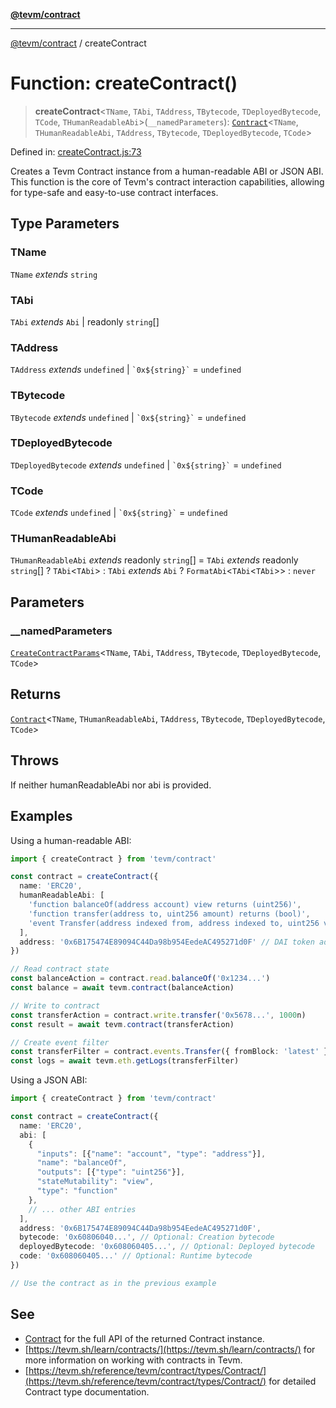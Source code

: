 [**@tevm/contract**](../README.md)

***

[@tevm/contract](../globals.md) / createContract

# Function: createContract()

> **createContract**\<`TName`, `TAbi`, `TAddress`, `TBytecode`, `TDeployedBytecode`, `TCode`, `THumanReadableAbi`\>(`__namedParameters`): [`Contract`](../type-aliases/Contract.md)\<`TName`, `THumanReadableAbi`, `TAddress`, `TBytecode`, `TDeployedBytecode`, `TCode`\>

Defined in: [createContract.js:73](https://github.com/evmts/compiler/blob/main/packages/contract/src/createContract.js#L73)

Creates a Tevm Contract instance from a human-readable ABI or JSON ABI.
This function is the core of Tevm's contract interaction capabilities,
allowing for type-safe and easy-to-use contract interfaces.

## Type Parameters

### TName

`TName` *extends* `string`

### TAbi

`TAbi` *extends* `Abi` \| readonly `string`[]

### TAddress

`TAddress` *extends* `undefined` \| `` `0x${string}` `` = `undefined`

### TBytecode

`TBytecode` *extends* `undefined` \| `` `0x${string}` `` = `undefined`

### TDeployedBytecode

`TDeployedBytecode` *extends* `undefined` \| `` `0x${string}` `` = `undefined`

### TCode

`TCode` *extends* `undefined` \| `` `0x${string}` `` = `undefined`

### THumanReadableAbi

`THumanReadableAbi` *extends* readonly `string`[] = `TAbi` *extends* readonly `string`[] ? `TAbi`\<`TAbi`\> : `TAbi` *extends* `Abi` ? `FormatAbi`\<`TAbi`\<`TAbi`\>\> : `never`

## Parameters

### \_\_namedParameters

[`CreateContractParams`](../type-aliases/CreateContractParams.md)\<`TName`, `TAbi`, `TAddress`, `TBytecode`, `TDeployedBytecode`, `TCode`\>

## Returns

[`Contract`](../type-aliases/Contract.md)\<`TName`, `THumanReadableAbi`, `TAddress`, `TBytecode`, `TDeployedBytecode`, `TCode`\>

## Throws

If neither humanReadableAbi nor abi is provided.

## Examples

Using a human-readable ABI:
```typescript
import { createContract } from 'tevm/contract'

const contract = createContract({
  name: 'ERC20',
  humanReadableAbi: [
    'function balanceOf(address account) view returns (uint256)',
    'function transfer(address to, uint256 amount) returns (bool)',
    'event Transfer(address indexed from, address indexed to, uint256 value)'
  ],
  address: '0x6B175474E89094C44Da98b954EedeAC495271d0F' // DAI token address
})

// Read contract state
const balanceAction = contract.read.balanceOf('0x1234...')
const balance = await tevm.contract(balanceAction)

// Write to contract
const transferAction = contract.write.transfer('0x5678...', 1000n)
const result = await tevm.contract(transferAction)

// Create event filter
const transferFilter = contract.events.Transfer({ fromBlock: 'latest' })
const logs = await tevm.eth.getLogs(transferFilter)
```

Using a JSON ABI:
```typescript
import { createContract } from 'tevm/contract'

const contract = createContract({
  name: 'ERC20',
  abi: [
    {
      "inputs": [{"name": "account", "type": "address"}],
      "name": "balanceOf",
      "outputs": [{"type": "uint256"}],
      "stateMutability": "view",
      "type": "function"
    },
    // ... other ABI entries
  ],
  address: '0x6B175474E89094C44Da98b954EedeAC495271d0F',
  bytecode: '0x60806040...', // Optional: Creation bytecode
  deployedBytecode: '0x608060405...', // Optional: Deployed bytecode
  code: '0x608060405...' // Optional: Runtime bytecode
})

// Use the contract as in the previous example
```

## See

 - [Contract](../type-aliases/Contract.md) for the full API of the returned Contract instance.
 - [https://tevm.sh/learn/contracts/](https://tevm.sh/learn/contracts/) for more information on working with contracts in Tevm.
 - [https://tevm.sh/reference/tevm/contract/types/Contract/](https://tevm.sh/reference/tevm/contract/types/Contract/) for detailed Contract type documentation.
